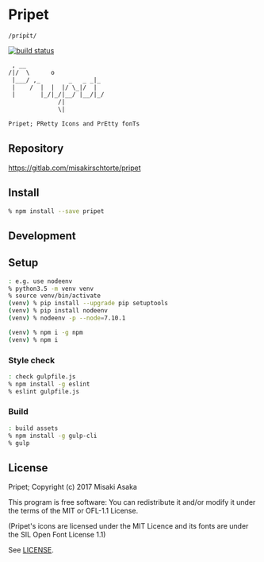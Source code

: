 # Pripet

`/prípɛ̀t/`

[![build status](
https://gitlab.com/misakirschtorte/pripet/badges/master/build.svg)](
https://gitlab.com/misakirschtorte/pripet/commits/master)

```txt
 , __
/|/  \      o
 |___/ ,_        _   _ _|_
 |    /  |  |  |/ \_|/  |
 |       |_/|_/|__/ |__/|_/
              /|
              \|

Pripet; PRetty Icons and PrEtty fonTs
```

## Repository

https://gitlab.com/misakirschtorte/pripet


## Install

```zsh
% npm install --save pripet
```


## Development

## Setup

```zsh
: e.g. use nodeenv
% python3.5 -m venv venv
% source venv/bin/activate
(venv) % pip install --upgrade pip setuptools
(venv) % pip install nodeenv
(venv) % nodeenv -p --node=7.10.1

(venv) % npm i -g npm
(venv) % npm i
```

### Style check

```zsh
: check gulpfile.js
% npm install -g eslint
% eslint gulpfile.js
```

### Build

```zsh
: build assets
% npm install -g gulp-cli
% gulp
```


## License

Pripet; Copyright (c) 2017 Misaki Asaka

This program is free software: You can redistribute it and/or modify it
under the terms of the MIT or OFL-1.1 License.

(Pripet's icons are licensed under the MIT Licence and its fonts are under
the SIL Open Font License 1.1)

See [LICENSE](LICENSE).
